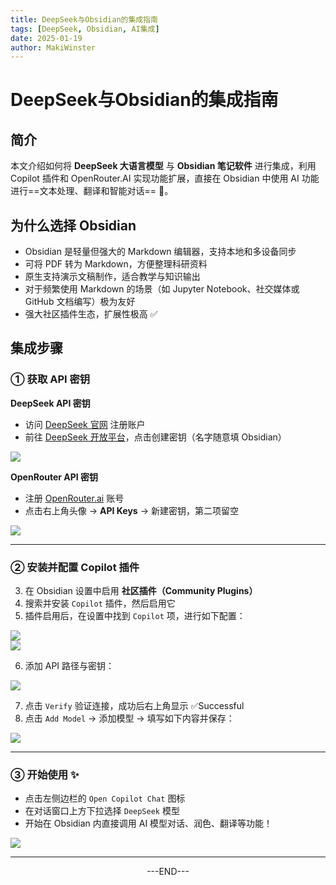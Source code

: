 ```yaml
---
title: DeepSeek与Obsidian的集成指南
tags: [DeepSeek, Obsidian, AI集成]
date: 2025-01-19
author: MakiWinster
---
```

# DeepSeek与Obsidian的集成指南

## 简介

本文介绍如何将 **DeepSeek 大语言模型** 与 **Obsidian 笔记软件** 进行集成，利用 Copilot 插件和 OpenRouter.AI 实现功能扩展，直接在 Obsidian 中使用 AI 功能进行==文本处理、翻译和智能对话== 🧠。

## 为什么选择 Obsidian

- Obsidian 是轻量但强大的 Markdown 编辑器，支持本地和多设备同步  
- 可将 PDF 转为 Markdown，方便整理科研资料  
- 原生支持演示文稿制作，适合教学与知识输出  
- 对于频繁使用 Markdown 的场景（如 Jupyter Notebook、社交媒体或 GitHub 文档编写）极为友好  
- 强大社区插件生态，扩展性极高 ✅  

## 集成步骤

### ① 获取 API 密钥

**DeepSeek API 密钥**  
- 访问 [DeepSeek 官网](https://www.deepseek.com/) 注册账户  
- 前往 [DeepSeek 开放平台](https://platform.deepseek.com/)，点击创建密钥（名字随意填 Obsidian）

![](https://img.makis-life.cn//images/20250119155821966.png)

**OpenRouter API 密钥**  
- 注册 [OpenRouter.ai](https://openrouter.ai) 账号  
- 点击右上角头像 → **API Keys** → 新建密钥，第二项留空  

![](https://img.makis-life.cn//images/Pasted%20image%2020250119160043.png)

---

### ② 安装并配置 Copilot 插件

3. 在 Obsidian 设置中启用 **社区插件（Community Plugins）**  
4. 搜索并安装 `Copilot` 插件，然后启用它  
5. 插件启用后，在设置中找到 `Copilot` 项，进行如下配置：  

![](https://img.makis-life.cn//images/20250119160138585.png)  
![](https://img.makis-life.cn//images/20250119160339930.png)

6. 添加 API 路径与密钥：

![](https://img.makis-life.cn//images/20250119160608991.png)

7. 点击 `Verify` 验证连接，成功后右上角显示 ✅Successful  
8. 点击 `Add Model` → 添加模型 → 填写如下内容并保存：

![](https://img.makis-life.cn//images/20250119160801508.png)

---

### ③ 开始使用 ✨

- 点击左侧边栏的 `Open Copilot Chat` 图标  
- 在对话窗口上方下拉选择 `DeepSeek` 模型  
- 开始在 Obsidian 内直接调用 AI 模型对话、润色、翻译等功能！

![](https://img.makis-life.cn//images/20250119161059774.png)

---

<center>---END---</center>
